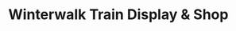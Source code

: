---
title: "Winterwalk Train Display & Shop"
url: /ashland/winterwalk-train-display-und-shop/
shop: Modellbau
---